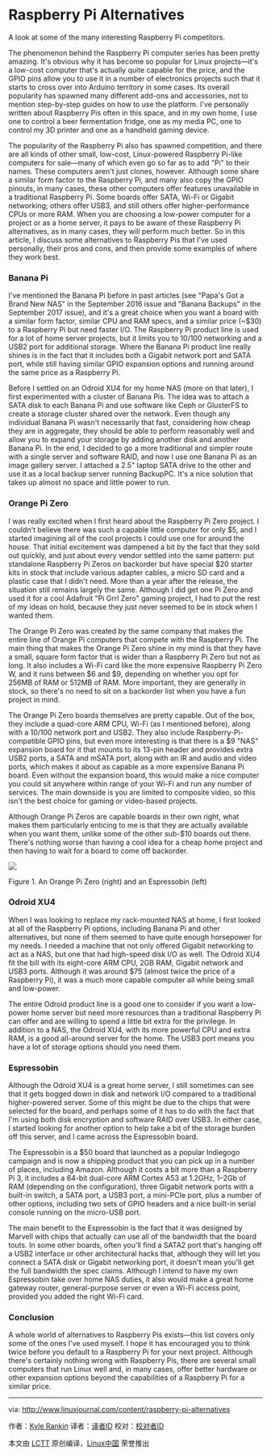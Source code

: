 Raspberry Pi Alternatives
======
A look at some of the many interesting Raspberry Pi competitors.

The phenomenon behind the Raspberry Pi computer series has been pretty amazing. It's obvious why it has become so popular for Linux projects—it's a low-cost computer that's actually quite capable for the price, and the GPIO pins allow you to use it in a number of electronics projects such that it starts to cross over into Arduino territory in some cases. Its overall popularity has spawned many different add-ons and accessories, not to mention step-by-step guides on how to use the platform. I've personally written about Raspberry Pis often in this space, and in my own home, I use one to control a beer fermentation fridge, one as my media PC, one to control my 3D printer and one as a handheld gaming device.

The popularity of the Raspberry Pi also has spawned competition, and there are all kinds of other small, low-cost, Linux-powered Raspberry Pi-like computers for sale—many of which even go so far as to add "Pi" to their names. These computers aren't just clones, however. Although some share a similar form factor to the Raspberry Pi, and many also copy the GPIO pinouts, in many cases, these other computers offer features unavailable in a traditional Raspberry Pi. Some boards offer SATA, Wi-Fi or Gigabit networking; others offer USB3, and still others offer higher-performance CPUs or more RAM. When you are choosing a low-power computer for a project or as a home server, it pays to be aware of these Raspberry Pi alternatives, as in many cases, they will perform much better. So in this article, I discuss some alternatives to Raspberry Pis that I've used personally, their pros and cons, and then provide some examples of where they work best.

### Banana Pi

I've mentioned the Banana Pi before in past articles (see "Papa's Got a Brand New NAS" in the September 2016 issue and "Banana Backups" in the September 2017 issue), and it's a great choice when you want a board with a similar form factor, similar CPU and RAM specs, and a similar price (~$30) to a Raspberry Pi but need faster I/O. The Raspberry Pi product line is used for a lot of home server projects, but it limits you to 10/100 networking and a USB2 port for additional storage. Where the Banana Pi product line really shines is in the fact that it includes both a Gigabit network port and SATA port, while still having similar GPIO expansion options and running around the same price as a Raspberry Pi.

Before I settled on an Odroid XU4 for my home NAS (more on that later), I first experimented with a cluster of Banana Pis. The idea was to attach a SATA disk to each Banana Pi and use software like Ceph or GlusterFS to create a storage cluster shared over the network. Even though any individual Banana Pi wasn't necessarily that fast, considering how cheap they are in aggregate, they should be able to perform reasonably well and allow you to expand your storage by adding another disk and another Banana Pi. In the end, I decided to go a more traditional and simpler route with a single server and software RAID, and now I use one Banana Pi as an image gallery server. I attached a 2.5" laptop SATA drive to the other and use it as a local backup server running BackupPC. It's a nice solution that takes up almost no space and little power to run.

### Orange Pi Zero

I was really excited when I first heard about the Raspberry Pi Zero project. I couldn't believe there was such a capable little computer for only $5, and I started imagining all of the cool projects I could use one for around the house. That initial excitement was dampened a bit by the fact that they sold out quickly, and just about every vendor settled into the same pattern: put standalone Raspberry Pi Zeros on backorder but have special $20 starter kits in stock that include various adapter cables, a micro SD card and a plastic case that I didn't need. More than a year after the release, the situation still remains largely the same. Although I did get one Pi Zero and used it for a cool Adafruit "Pi Grrl Zero" gaming project, I had to put the rest of my ideas on hold, because they just never seemed to be in stock when I wanted them.

The Orange Pi Zero was created by the same company that makes the entire line of Orange Pi computers that compete with the Raspberry Pi. The main thing that makes the Orange Pi Zero shine in my mind is that they have a small, square form factor that is wider than a Raspberry Pi Zero but not as long. It also includes a Wi-Fi card like the more expensive Raspberry Pi Zero W, and it runs between $6 and $9, depending on whether you opt for 256MB of RAM or 512MB of RAM. More important, they are generally in stock, so there's no need to sit on a backorder list when you have a fun project in mind.

The Orange Pi Zero boards themselves are pretty capable. Out of the box, they include a quad-core ARM CPU, Wi-Fi (as I mentioned before), along with a 10/100 network port and USB2\. They also include Raspberry-Pi-compatible GPIO pins, but even more interesting is that there is a $9 "NAS" expansion board for it that mounts to its 13-pin header and provides extra USB2 ports, a SATA and mSATA port, along with an IR and audio and video ports, which makes it about as capable as a more expensive Banana Pi board. Even without the expansion board, this would make a nice computer you could sit anywhere within range of your Wi-Fi and run any number of services. The main downside is you are limited to composite video, so this isn't the best choice for gaming or video-based projects.

Although Orange Pi Zeros are capable boards in their own right, what makes them particularly enticing to me is that they are actually available when you want them, unlike some of the other sub-$10 boards out there. There's nothing worse than having a cool idea for a cheap home project and then having to wait for a board to come off backorder.

![](http://www.linuxjournal.com/files/linuxjournal.com/ufiles/imagecache/large-550px-centered/u1000009/12261f1.jpg)

Figure 1\. An Orange Pi Zero (right) and an Espressobin (left)

### Odroid XU4

When I was looking to replace my rack-mounted NAS at home, I first looked at all of the Raspberry Pi options, including Banana Pi and other alternatives, but none of them seemed to have quite enough horsepower for my needs. I needed a machine that not only offered Gigabit networking to act as a NAS, but one that had high-speed disk I/O as well. The Odroid XU4 fit the bill with its eight-core ARM CPU, 2GB RAM, Gigabit network and USB3 ports. Although it was around $75 (almost twice the price of a Raspberry Pi), it was a much more capable computer all while being small and low-power.

The entire Odroid product line is a good one to consider if you want a low-power home server but need more resources than a traditional Raspberry Pi can offer and are willing to spend a little bit extra for the privilege. In addition to a NAS, the Odroid XU4, with its more powerful CPU and extra RAM, is a good all-around server for the home. The USB3 port means you have a lot of storage options should you need them.

### Espressobin

Although the Odroid XU4 is a great home server, I still sometimes can see that it gets bogged down in disk and network I/O compared to a traditional higher-powered server. Some of this might be due to the chips that were selected for the board, and perhaps some of it has to do with the fact that I'm using both disk encryption and software RAID over USB3\. In either case, I started looking for another option to help take a bit of the storage burden off this server, and I came across the Espressobin board.

The Espressobin is a $50 board that launched as a popular Indiegogo campaign and is now a shipping product that you can pick up in a number of places, including Amazon. Although it costs a bit more than a Raspberry Pi 3, it includes a 64-bit dual-core ARM Cortex A53 at 1.2GHz, 1–2Gb of RAM (depending on the configuration), three Gigabit network ports with a built-in switch, a SATA port, a USB3 port, a mini-PCIe port, plus a number of other options, including two sets of GPIO headers and a nice built-in serial console running on the micro-USB port.

The main benefit to the Espressobin is the fact that it was designed by Marvell with chips that actually can use all of the bandwidth that the board touts. In some other boards, often you'll find a SATA2 port that's hanging off a USB2 interface or other architectural hacks that, although they will let you connect a SATA disk or Gigabit networking port, it doesn't mean you'll get the full bandwidth the spec claims. Although I intend to have my own Espressobin take over home NAS duties, it also would make a great home gateway router, general-purpose server or even a Wi-Fi access point, provided you added the right Wi-Fi card.

### Conclusion

A whole world of alternatives to Raspberry Pis exists—this list covers only some of the ones I've used myself. I hope it has encouraged you to think twice before you default to a Raspberry Pi for your next project. Although there's certainly nothing wrong with Raspberry Pis, there are several small computers that run Linux well and, in many cases, offer better hardware or other expansion options beyond the capabilities of a Raspberry Pi for a similar price.


--------------------------------------------------------------------------------

via: http://www.linuxjournal.com/content/raspberry-pi-alternatives

作者：[Kyle Rankin][a]
译者：[译者ID](https://github.com/译者ID)
校对：[校对者ID](https://github.com/校对者ID)

本文由 [LCTT](https://github.com/LCTT/TranslateProject) 原创编译，[Linux中国](https://linux.cn/) 荣誉推出

[a]:http://www.linuxjournal.com/users/kyle-rankin
